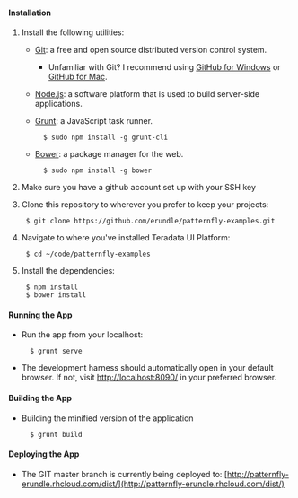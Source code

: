 #### Installation

1. Install the following utilities:
    - [Git](http://git-scm.com/downloads): a free and open source distributed version control system.
        - Unfamiliar with Git? I recommend using [GitHub for Windows](https://windows.github.com/) or [GitHub for Mac](https://mac.github.com/).
    - [Node.js](http://nodejs.org/download/): a software platform that is used to build server-side applications.
    - [Grunt](http://gruntjs.com/getting-started): a JavaScript task runner.

            $ sudo npm install -g grunt-cli
    - [Bower](http://bower.io/#installing-bower): a package manager for the web.

            $ sudo npm install -g bower
2. Make sure you have a github account set up with your SSH key

3. Clone this repository to wherever you prefer to keep your projects:

        $ git clone https://github.com/erundle/patternfly-examples.git

4. Navigate to where you've installed Teradata UI Platform:

        $ cd ~/code/patternfly-examples

5. Install the dependencies:

        $ npm install
        $ bower install


#### Running the App

- Run the app from your localhost:

        $ grunt serve

- The development harness should automatically open in your default browser. If not, visit [http://localhost:8090/](http://localhost:8090/) in your preferred browser.

#### Building the App

- Building the minified version of the application

		$ grunt build

#### Deploying the App

- The GIT master branch is currently being deployed to: [http://patternfly-erundle.rhcloud.com/dist/](http://patternfly-erundle.rhcloud.com/dist/)